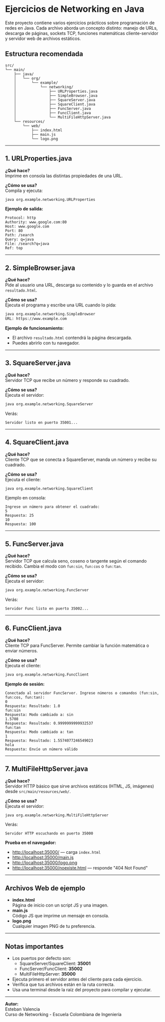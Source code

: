 # Ejercicios de Networking en Java

Este proyecto contiene varios ejercicios prácticos sobre programación de redes en Java. Cada archivo aborda un concepto distinto: manejo de URLs, descarga de páginas, sockets TCP, funciones matemáticas cliente-servidor y servidor web de archivos estáticos.

## Estructura recomendada

```
src/
└── main/
    ├── java/
    │   └── org/
    │       └── example/
    │           └── networking/
    │               ├── URLProperties.java
    │               ├── SimpleBrowser.java
    │               ├── SquareServer.java
    │               ├── SquareClient.java
    │               ├── FuncServer.java
    │               ├── FuncClient.java
    │               └── MultiFileHttpServer.java
    └── resources/
        └── web/
            ├── index.html
            ├── main.js
            └── logo.png
```

---

## 1. URLProperties.java

**¿Qué hace?**  
Imprime en consola las distintas propiedades de una URL.

**¿Cómo se usa?**  
Compila y ejecuta:
```sh
java org.example.networking.URLProperties
```
**Ejemplo de salida:**
```
Protocol: http
Authority: www.google.com:80
Host: www.google.com
Port: 80
Path: /search
Query: q=java
File: /search?q=java
Ref: top
```

---

## 2. SimpleBrowser.java

**¿Qué hace?**  
Pide al usuario una URL, descarga su contenido y lo guarda en el archivo `resultado.html`.

**¿Cómo se usa?**  
Ejecuta el programa y escribe una URL cuando lo pida:
```sh
java org.example.networking.SimpleBrowser
URL: https://www.example.com
```
**Ejemplo de funcionamiento:**
- El archivo `resultado.html` contendrá la página descargada.
- Puedes abrirlo con tu navegador.

---

## 3. SquareServer.java

**¿Qué hace?**  
Servidor TCP que recibe un número y responde su cuadrado.

**¿Cómo se usa?**  
Ejecuta el servidor:
```sh
java org.example.networking.SquareServer
```
Verás:
```
Servidor listo en puerto 35001...
```

---

## 4. SquareClient.java

**¿Qué hace?**  
Cliente TCP que se conecta a SquareServer, manda un número y recibe su cuadrado.

**¿Cómo se usa?**  
Ejecuta el cliente:
```sh
java org.example.networking.SquareClient
```
Ejemplo en consola:
```
Ingrese un número para obtener el cuadrado:
5
Respuesta: 25
10
Respuesta: 100
```

---

## 5. FuncServer.java

**¿Qué hace?**  
Servidor TCP que calcula seno, coseno o tangente según el comando recibido. Cambia el modo con `fun:sin`, `fun:cos` o `fun:tan`.

**¿Cómo se usa?**  
Ejecuta el servidor:
```sh
java org.example.networking.FuncServer
```
Verás:
```
Servidor Func listo en puerto 35002...
```

---

## 6. FuncClient.java

**¿Qué hace?**  
Cliente TCP para FuncServer. Permite cambiar la función matemática o enviar números.

**¿Cómo se usa?**  
Ejecuta el cliente:
```sh
java org.example.networking.FuncClient
```
**Ejemplo de sesión:**
```
Conectado al servidor FuncServer. Ingrese números o comandos (fun:sin, fun:cos, fun:tan):
0
Respuesta: Resultado: 1.0
fun:sin
Respuesta: Modo cambiado a: sin
1.5708
Respuesta: Resultado: 0.9999999999932537
fun:tan
Respuesta: Modo cambiado a: tan
1
Respuesta: Resultado: 1.5574077246549023
hola
Respuesta: Envíe un número válido
```

---

## 7. MultiFileHttpServer.java

**¿Qué hace?**  
Servidor HTTP básico que sirve archivos estáticos (HTML, JS, imágenes) desde `src/main/resources/web/`.

**¿Cómo se usa?**  
Ejecuta el servidor:
```sh
java org.example.networking.MultiFileHttpServer
```
Verás:
```
Servidor HTTP escuchando en puerto 35000
```
**Prueba en el navegador:**
- [http://localhost:35000/](http://localhost:35000/) — carga `index.html`
- [http://localhost:35000/main.js](http://localhost:35000/main.js)
- [http://localhost:35000/logo.png](http://localhost:35000/logo.png)
- [http://localhost:35000/noexiste.html](http://localhost:35000/noexiste.html) — responde "404 Not Found"

---

## Archivos Web de ejemplo

- **index.html**  
  Página de inicio con un script JS y una imagen.
- **main.js**  
  Código JS que imprime un mensaje en consola.
- **logo.png**  
  Cualquier imagen PNG de tu preferencia.

---

## Notas importantes

- Los puertos por defecto son:
   - SquareServer/SquareClient: **35001**
   - FuncServer/FuncClient: **35002**
   - MultiFileHttpServer: **35000**
- Ejecuta primero el servidor antes del cliente para cada ejercicio.
- Verifica que tus archivos están en la ruta correcta.
- Usa una terminal desde la raíz del proyecto para compilar y ejecutar.

---

**Autor:**  
Esteban Valencia  
Curso de Networking - Escuela Colombiana de Ingeniería
